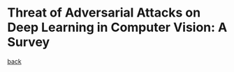 # Threat of Adversarial Attacks on Deep Learning in Computer Vision: A Survey

[back](https://github.com/YHJYH/Machine_Learning/blob/main/projects/Master_Thesis/papers/111.md#content)
